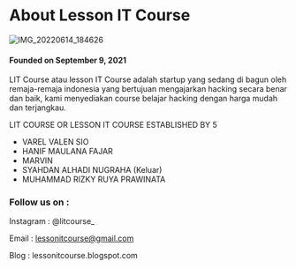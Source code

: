 # About Lesson IT Course

![IMG_20220614_184626](https://user-images.githubusercontent.com/106443806/176495450-874cdb18-ff0d-4046-bb46-f908bd32edf2.jpg)


#### Founded on September 9, 2021

LIT Course atau lesson IT Course adalah startup yang sedang di bagun oleh remaja-remaja indonesia yang bertujuan mengajarkan hacking secara benar dan baik, kami menyediakan course belajar hacking dengan harga mudah dan terjangkau.

LIT COURSE OR LESSON IT COURSE
ESTABLISHED BY 5 

- VAREL VALEN SIO
- HANIF MAULANA FAJAR
- MARVIN
- SYAHDAN ALHADI NUGRAHA (Keluar)
- MUHAMMAD RIZKY RUYA PRAWINATA

### Follow us on :

Instagram : @litcourse_

Email     : lessonitcourse@gmail.com

Blog      : lessonitcourse.blogspot.com
